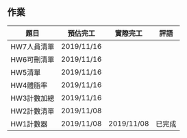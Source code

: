 ## 作業

|題目|預估完工|實際完工|評語|
|---|---|---|---|
|HW7人員清單|2019/11/16|   |   |
|HW6可刪清單|2019/11/16|   |   |
|HW5清單|2019/11/16|   |   |
|HW4體脂率|2019/11/16|   |   |
|HW3計數加總|2019/11/16|||
|HW2計數清單|2019/11/08|||
|HW1計數器|2019/11/08|2019/11/08|已完成|
